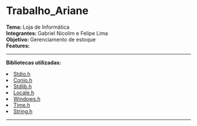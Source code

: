 # Trabalho_Ariane

<b>Tema: </b>Loja de Informática<br>
<b>Integrantes: </b>Gabriel Nicolim e Felipe Lima <br>
<b>Objetivo: </b>Gerenciamento de estoque<br>
<b>Features: </b>
<br>
<hr>

<b>Bibliotecas utilizadas: </b>
<li><a href = "https://www.ime.usp.br/~pf/algoritmos/apend/stdio.h.html">Stdio.h</a>
<li><a href=“https://www.programmingsimplified.com/c/conio.h“>Conio.h</a>
<li><a href = "https://www.ime.usp.br/~pf/algoritmos/apend/stdlib.h.html">Stdlib.h</a>
<li><a href = "https://www.tutorialspoint.com/c_standard_library/locale_h.htm">Locale.h</a>
<li><a href = "https://en.wikipedia.org/wiki/Windows.h">Windows.h</a>
<li><a href = "https://pt.wikipedia.org/wiki/Time.h">Time.h</a>
<li><a href = "http://linguagemc.com.br/a-biblioteca-string-h/">String.h</a>
<br>
<hr>
<br>
